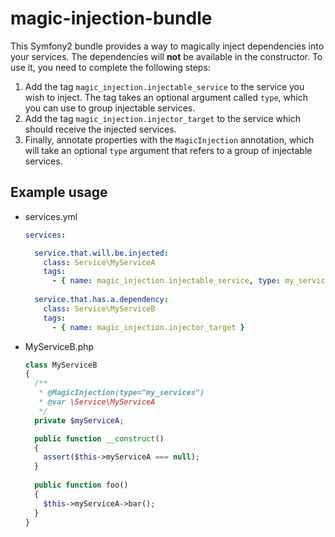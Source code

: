 magic-injection-bundle
======================

This Symfony2 bundle provides a way to magically inject dependencies into your services. The dependencies
will **not** be available in the constructor. To use it, you need to complete the following steps:

1. Add the tag `magic_injection.injectable_service` to the service you wish to inject. The tag takes
an optional argument called `type`, which you can use to group injectable services.
2. Add the tag
`magic_injection.injector_target` to the service which should receive the injected services.
3. Finally, annotate properties with the `MagicInjection` annotation, which will take an optional `type`
argument that refers to a group of injectable services.

Example usage
-------------
* services.yml
  ```yaml
  services:
  
    service.that.will.be.injected:
      class: Service\MyServiceA
      tags:
        - { name: magic_injection.injectable_service, type: my_services }
        
    service.that.has.a.dependency:
      class: Service\MyServiceB
      tags:
        - { name: magic_injection.injector_target }
  ```
* MyServiceB.php
  ```php
  class MyServiceB
  {
    /**
     * @MagicInjection(type="my_services")
     * @var \Service\MyServiceA
     */
    private $myServiceA;
  
    public function __construct()
    {
      assert($this->myServiceA === null);
    }
    
    public function foo()
    {
      $this->myServiceA->bar();
    }
  }
  ```
